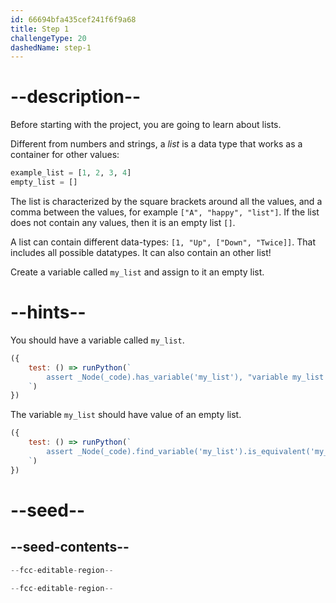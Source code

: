 ```yaml
---
id: 66694bfa435cef241f6f9a68
title: Step 1
challengeType: 20
dashedName: step-1
---
```


# --description--

Before starting with the project, you are going to learn about lists.

Different from numbers and strings, a <dfn>list</dfn> is a data type that works as a container for other values:

```py
example_list = [1, 2, 3, 4]
empty_list = []
```

The list is characterized by the square brackets around all the values, and a comma between the values, for example `["A", "happy", "list"]`. If the list does not contain any values, then it is an empty list `[]`.

A list can contain different data-types: `[1, "Up", ["Down", "Twice]]`. That includes all possible datatypes. It can also contain an other list!

Create a variable called `my_list` and assign to it an empty list.

# --hints--

You should have a variable called `my_list`.

```js
({
    test: () => runPython(`
        assert _Node(_code).has_variable('my_list'), "variable my_list not found"
    `)
})
```

The variable `my_list` should have value of an empty list.

```js
({
    test: () => runPython(`
        assert _Node(_code).find_variable('my_list').is_equivalent('my_list = []'), "variable my_list is not an empty list"
    `)
})
```

# --seed--

## --seed-contents--

```py
--fcc-editable-region--

--fcc-editable-region--
```
